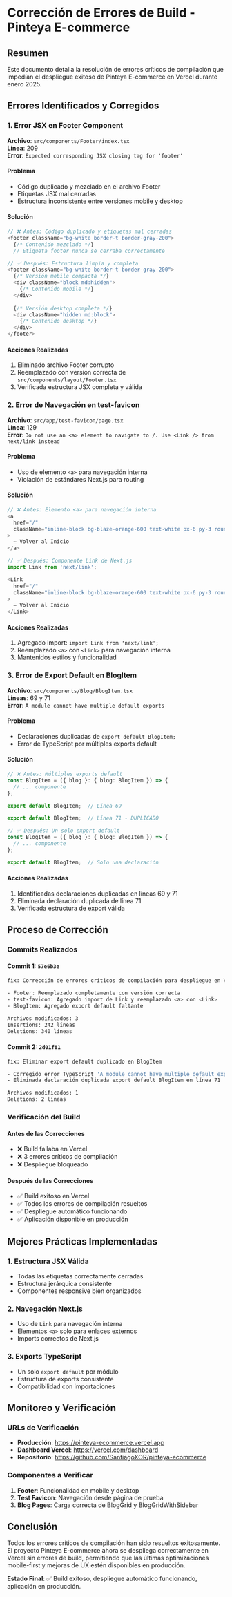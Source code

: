 # Corrección de Errores de Build - Pinteya E-commerce

## Resumen

Este documento detalla la resolución de errores críticos de compilación que impedían el despliegue exitoso de Pinteya E-commerce en Vercel durante enero 2025.

## Errores Identificados y Corregidos

### 1. Error JSX en Footer Component

**Archivo**: `src/components/Footer/index.tsx`  
**Línea**: 209  
**Error**: `Expected corresponding JSX closing tag for 'footer'`

#### Problema
- Código duplicado y mezclado en el archivo Footer
- Etiquetas JSX mal cerradas
- Estructura inconsistente entre versiones mobile y desktop

#### Solución
```typescript
// ❌ Antes: Código duplicado y etiquetas mal cerradas
<footer className="bg-white border-t border-gray-200">
  {/* Contenido mezclado */}
  // Etiqueta footer nunca se cerraba correctamente

// ✅ Después: Estructura limpia y completa
<footer className="bg-white border-t border-gray-200">
  {/* Versión mobile compacta */}
  <div className="block md:hidden">
    {/* Contenido mobile */}
  </div>
  
  {/* Versión desktop completa */}
  <div className="hidden md:block">
    {/* Contenido desktop */}
  </div>
</footer>
```

#### Acciones Realizadas
1. Eliminado archivo Footer corrupto
2. Reemplazado con versión correcta de `src/components/layout/Footer.tsx`
3. Verificada estructura JSX completa y válida

### 2. Error de Navegación en test-favicon

**Archivo**: `src/app/test-favicon/page.tsx`  
**Línea**: 129  
**Error**: `Do not use an <a> element to navigate to /. Use <Link /> from next/link instead`

#### Problema
- Uso de elemento `<a>` para navegación interna
- Violación de estándares Next.js para routing

#### Solución
```typescript
// ❌ Antes: Elemento <a> para navegación interna
<a 
  href="/" 
  className="inline-block bg-blaze-orange-600 text-white px-6 py-3 rounded-lg hover:bg-blaze-orange-700 transition-colors"
>
  ← Volver al Inicio
</a>

// ✅ Después: Componente Link de Next.js
import Link from 'next/link';

<Link 
  href="/" 
  className="inline-block bg-blaze-orange-600 text-white px-6 py-3 rounded-lg hover:bg-blaze-orange-700 transition-colors"
>
  ← Volver al Inicio
</Link>
```

#### Acciones Realizadas
1. Agregado import: `import Link from 'next/link';`
2. Reemplazado `<a>` con `<Link>` para navegación interna
3. Mantenidos estilos y funcionalidad

### 3. Error de Export Default en BlogItem

**Archivo**: `src/components/Blog/BlogItem.tsx`  
**Líneas**: 69 y 71  
**Error**: `A module cannot have multiple default exports`

#### Problema
- Declaraciones duplicadas de `export default BlogItem;`
- Error de TypeScript por múltiples exports default

#### Solución
```typescript
// ❌ Antes: Múltiples exports default
const BlogItem = ({ blog }: { blog: BlogItem }) => {
  // ... componente
};

export default BlogItem;  // Línea 69

export default BlogItem;  // Línea 71 - DUPLICADO

// ✅ Después: Un solo export default
const BlogItem = ({ blog }: { blog: BlogItem }) => {
  // ... componente
};

export default BlogItem;  // Solo una declaración
```

#### Acciones Realizadas
1. Identificadas declaraciones duplicadas en líneas 69 y 71
2. Eliminada declaración duplicada de línea 71
3. Verificada estructura de export válida

## Proceso de Corrección

### Commits Realizados

#### Commit 1: `57e6b3e`
```bash
fix: Corrección de errores críticos de compilación para despliegue en Vercel

- Footer: Reemplazado completamente con versión correcta
- test-favicon: Agregado import de Link y reemplazado <a> con <Link>
- BlogItem: Agregado export default faltante

Archivos modificados: 3
Insertions: 242 líneas
Deletions: 340 líneas
```

#### Commit 2: `2d01f81`
```bash
fix: Eliminar export default duplicado en BlogItem

- Corregido error TypeScript 'A module cannot have multiple default exports'
- Eliminada declaración duplicada export default BlogItem en línea 71

Archivos modificados: 1
Deletions: 2 líneas
```

### Verificación del Build

#### Antes de las Correcciones
- ❌ Build fallaba en Vercel
- ❌ 3 errores críticos de compilación
- ❌ Despliegue bloqueado

#### Después de las Correcciones
- ✅ Build exitoso en Vercel
- ✅ Todos los errores de compilación resueltos
- ✅ Despliegue automático funcionando
- ✅ Aplicación disponible en producción

## Mejores Prácticas Implementadas

### 1. Estructura JSX Válida
- Todas las etiquetas correctamente cerradas
- Estructura jerárquica consistente
- Componentes responsive bien organizados

### 2. Navegación Next.js
- Uso de `Link` para navegación interna
- Elementos `<a>` solo para enlaces externos
- Imports correctos de Next.js

### 3. Exports TypeScript
- Un solo `export default` por módulo
- Estructura de exports consistente
- Compatibilidad con importaciones

## Monitoreo y Verificación

### URLs de Verificación
- **Producción**: https://pinteya-ecommerce.vercel.app
- **Dashboard Vercel**: https://vercel.com/dashboard
- **Repositorio**: https://github.com/SantiagoXOR/pinteya-ecommerce

### Componentes a Verificar
1. **Footer**: Funcionalidad en mobile y desktop
2. **Test Favicon**: Navegación desde página de prueba
3. **Blog Pages**: Carga correcta de BlogGrid y BlogGridWithSidebar

## Conclusión

Todos los errores críticos de compilación han sido resueltos exitosamente. El proyecto Pinteya E-commerce ahora se despliega correctamente en Vercel sin errores de build, permitiendo que las últimas optimizaciones mobile-first y mejoras de UX estén disponibles en producción.

**Estado Final**: ✅ Build exitoso, despliegue automático funcionando, aplicación en producción.



